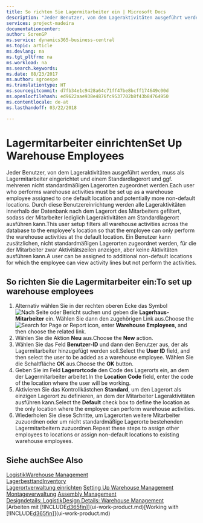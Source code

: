 ```yaml
---
title: So richten Sie Lagermitarbeiter ein | Microsoft Docs
description: "Jeder Benutzer, von dem Lageraktivitäten ausgeführt werden, muss als Lagermitarbeiter eingerichtet und einem Standardlagerort und ggf. mehreren nicht standardmäßigen Lagerorten zugeordnet werden."
services: project-madeira
documentationcenter: 
author: SorenGP
ms.service: dynamics365-business-central
ms.topic: article
ms.devlang: na
ms.tgt_pltfrm: na
ms.workload: na
ms.search.keywords: 
ms.date: 08/23/2017
ms.author: sgroespe
ms.translationtype: HT
ms.sourcegitcommit: d7fb34e1c9428a64c71ff47be8bcff174649c00d
ms.openlocfilehash: ed9622aae938e4876fc9537702b8f43b84764950
ms.contentlocale: de-at
ms.lasthandoff: 03/22/2018

---
```

# <a name="set-up-warehouse-employees"></a><span data-ttu-id="fb3dd-103">Lagermitarbeiter einrichten</span><span class="sxs-lookup"><span data-stu-id="fb3dd-103">Set Up Warehouse Employees</span></span>
<span data-ttu-id="fb3dd-104">Jeder Benutzer, von dem Lageraktivitäten ausgeführt werden, muss als Lagermitarbeiter eingerichtet und einem Standardlagerort und ggf. mehreren nicht standardmäßigen Lagerorten zugeordnet werden.</span><span class="sxs-lookup"><span data-stu-id="fb3dd-104">Each user who performs warehouse activities must be set up as a warehouse employee assigned to one default location and potentially more non-default locations.</span></span> <span data-ttu-id="fb3dd-105">Durch diese Benutzereinrichtung werden alle Lageraktivitäten innerhalb der Datenbank nach dem Lagerort des Mitarbeiters gefiltert, sodass der Mitarbeiter lediglich Lageraktivitäten am Standardlagerort ausführen kann.</span><span class="sxs-lookup"><span data-stu-id="fb3dd-105">This user setup filters all warehouse activities across the database to the employee's location so that the employee can only perform the warehouse activities at the default location.</span></span> <span data-ttu-id="fb3dd-106">Ein Benutzer kann zusätzlichen, nicht standardmäßigen Lagerorten zugeordnet werden, für die der Mitarbeiter zwar Aktivitätszeilen anzeigen, aber keine Aktivitäten ausführen kann.</span><span class="sxs-lookup"><span data-stu-id="fb3dd-106">A user can be assigned to additional non-default locations for which the employee can view activity lines but not perform the activities.</span></span>

## <a name="to-set-up-warehouse-employees"></a><span data-ttu-id="fb3dd-107">So richten Sie die Lagermitarbeiter ein:</span><span class="sxs-lookup"><span data-stu-id="fb3dd-107">To set up warehouse employees</span></span>  
1.  <span data-ttu-id="fb3dd-108">Alternativ wählen Sie in der rechten oberen Ecke das Symbol ![Nach Seite oder Bericht suchen](media/ui-search/search_small.png "Nach Seite oder Bericht suchen") und geben die **Lagerhaus-Mitarbeiter** ein. Wählen Sie dann den zugehörigen Link aus.</span><span class="sxs-lookup"><span data-stu-id="fb3dd-108">Choose the ![Search for Page or Report](media/ui-search/search_small.png "Search for Page or Report icon") icon, enter **Warehouse Employees**, and then choose the related link.</span></span>  
2. <span data-ttu-id="fb3dd-109">Wählen Sie die Aktion **Neu** aus.</span><span class="sxs-lookup"><span data-stu-id="fb3dd-109">Choose the **New** action.</span></span>  
3. <span data-ttu-id="fb3dd-110">Wählen Sie das Feld **Benutzer-ID** und dann den Benutzer aus, der als Lagermitarbeiter hinzugefügt werden soll.</span><span class="sxs-lookup"><span data-stu-id="fb3dd-110">Select the **User ID** field, and then select the user to be added as a warehouse employee.</span></span> <span data-ttu-id="fb3dd-111">Wählen Sie die Schaltfläche **OK** aus.</span><span class="sxs-lookup"><span data-stu-id="fb3dd-111">Choose the **OK** button.</span></span>  
6.  <span data-ttu-id="fb3dd-112">Geben Sie im Feld **Lagerortcode** den Code des Lagerorts ein, an dem der Lagermitarbeiter arbeitet.</span><span class="sxs-lookup"><span data-stu-id="fb3dd-112">In the **Location Code** field, enter the code of the location where the user will be working.</span></span>  
7.  <span data-ttu-id="fb3dd-113">Aktivieren Sie das Kontrollkästchen **Standard**, um den Lagerort als einzigen Lagerort zu definieren, an dem der Mitarbeiter Lageraktivitäten ausführen kann.</span><span class="sxs-lookup"><span data-stu-id="fb3dd-113">Select the **Default** check box to define the location as the only location where the employee can perform warehouse activities.</span></span>  
8.  <span data-ttu-id="fb3dd-114">Wiederholen Sie diese Schritte, um Lagerorten weitere Mitarbeiter zuzuordnen oder um nicht standardmäßige Lagerorte bestehenden Lagermitarbeitern zuzuordnen.</span><span class="sxs-lookup"><span data-stu-id="fb3dd-114">Repeat these steps to assign other employees to locations or assign non-default locations to existing warehouse employees.</span></span>  

## <a name="see-also"></a><span data-ttu-id="fb3dd-115">Siehe auch</span><span class="sxs-lookup"><span data-stu-id="fb3dd-115">See Also</span></span>  
[<span data-ttu-id="fb3dd-116">Logistik</span><span class="sxs-lookup"><span data-stu-id="fb3dd-116">Warehouse Management</span></span>](warehouse-manage-warehouse.md)  
[<span data-ttu-id="fb3dd-117">Lagerbesttand</span><span class="sxs-lookup"><span data-stu-id="fb3dd-117">Inventory</span></span>](inventory-manage-inventory.md)  
<span data-ttu-id="fb3dd-118">[Lagerortverwaltung einrichten](warehouse-setup-warehouse.md)   </span><span class="sxs-lookup"><span data-stu-id="fb3dd-118">[Setting Up Warehouse Management](warehouse-setup-warehouse.md)   </span></span>  
<span data-ttu-id="fb3dd-119">[Montageverwaltung](assembly-assemble-items.md)  </span><span class="sxs-lookup"><span data-stu-id="fb3dd-119">[Assembly Management](assembly-assemble-items.md)  </span></span>  
[<span data-ttu-id="fb3dd-120">Designdetails: Logistik</span><span class="sxs-lookup"><span data-stu-id="fb3dd-120">Design Details: Warehouse Management</span></span>](design-details-warehouse-management.md)  
<span data-ttu-id="fb3dd-121">[Arbeiten mit [!INCLUDE[d365fin](includes/d365fin_md.md)]](ui-work-product.md)</span><span class="sxs-lookup"><span data-stu-id="fb3dd-121">[Working with [!INCLUDE[d365fin](includes/d365fin_md.md)]](ui-work-product.md)</span></span>  

